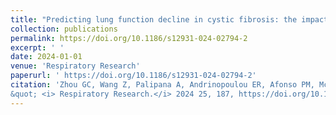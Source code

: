 ```yaml
---
title: "Predicting lung function decline in cystic fibrosis: the impact of initiating ivacaftor therapy."
collection: publications
permalink: https://doi.org/10.1186/s12931-024-02794-2
excerpt: ' '
date: 2024-01-01
venue: 'Respiratory Research'
paperurl: ' https://doi.org/10.1186/s12931-024-02794-2'
citation: 'Zhou GC, Wang Z, Palipana A, Andrinopoulou ER, Afonso PM, McPhail GL, Siracusa CM, Gecili E, Szczesniak RD. (2024). &quot; Predicting lung function decline in cystic fibrosis: the impact of initiating ivacaftor therapy.
&quot; <i> Respiratory Research.</i> 2024 25, 187, https://doi.org/10.1186/s12931-024-02794-2.'
---
```


